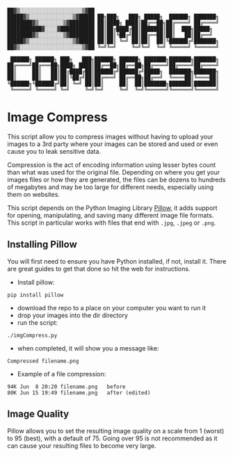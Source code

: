```
██▓▒░░░░░░░░░░░░░░░░░░░░▒▓██
█████▓▒░░░░░░░░░░░░░░▒▓█████ ██╗███╗   ███╗ █████╗  ██████╗ ███████╗
████████▓▒░░░░░░░░▒▓████████ ██║████╗ ████║██╔══██╗██╔════╝ ██╔════╝
███████████▓░░░░▓███████████ ██║██╔████╔██║███████║██║  ███╗█████╗
████████▓▒░░░░░░░░▒▓████████ ██║██║╚██╔╝██║██╔══██║██║   ██║██╔══╝
█████▓▒░░░░░░░░░░░░░░▒▓█████ ██║██║ ╚═╝ ██║██║  ██║╚██████╔╝███████╗
██▓▒░░░░░░░░░░░░░░░░░░░░▒▓██ ╚═╝╚═╝     ╚═╝╚═╝  ╚═╝ ╚═════╝ ╚══════╝

 ██████╗ ██████╗ ███╗   ███╗██████╗ ██████╗ ███████╗███████╗███████╗
██╔════╝██╔═══██╗████╗ ████║██╔══██╗██╔══██╗██╔════╝██╔════╝██╔════╝
██║     ██║   ██║██╔████╔██║██████╔╝██████╔╝█████╗  ███████╗███████╗
██║     ██║   ██║██║╚██╔╝██║██╔═══╝ ██╔══██╗██╔══╝  ╚════██║╚════██║
╚██████╗╚██████╔╝██║ ╚═╝ ██║██║     ██║  ██║███████╗███████║███████║
 ╚═════╝ ╚═════╝ ╚═╝     ╚═╝╚═╝     ╚═╝  ╚═╝╚══════╝╚══════╝╚══════╝
```

# Image Compress

This script allow you to compress images without having to upload your images to a 3rd party where your images can be stored and used or even cause you to leak sensitive data.

Compression is the act of encoding information using lesser bytes count than what was used for the original file. Depending on where you get your images files or how they are generated, the files can be dozens to hundreds of megabytes and may be too large for different needs, especially using them on websites.

This script depends on the Python Imaging Library [Pillow](https://github.com/python-pillow/Pillow), it adds support for opening, manipulating, and saving many different image file formats. This script in particular works with files that end with `.jpg`, `.jpeg` or `.png`.

## Installing Pillow

You will first need to ensure you have Python installed, if not, install it. There are great guides to get that done so hit the web for instructions.

- Install pillow:
```
pip install pillow
```
- download the repo to a place on your computer you want to run it
- drop your images into the dir directory
- run the script:
```
./imgCompress.py
```
- when completed, it will show you a message like:
```
Compressed filename.png
```
- Example of a file compression:
```
94K Jun  8 20:20 filename.png   before
80K Jun 15 19:49 filename.png   after (edited)
```

## Image Quality

Pillow allows you to set the resulting image quality on a scale from 1 (worst) to 95 (best), with a default of 75. Going over 95 is not recommended as it can cause your resulting files to become very large.
